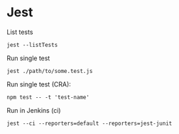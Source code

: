 # Jest
List tests

    jest --listTests
    
Run single test

    jest ./path/to/some.test.js

Run single test (CRA):

    npm test -- -t 'test-name'

Run in Jenkins (ci)

    jest --ci --reporters=default --reporters=jest-junit
